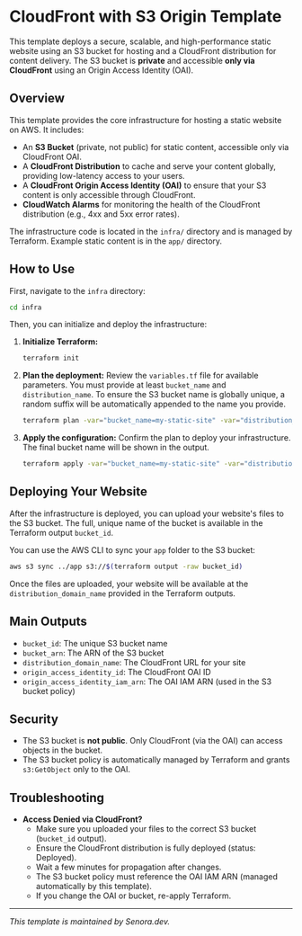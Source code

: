 # CloudFront with S3 Origin Template

This template deploys a secure, scalable, and high-performance static website using an S3 bucket for hosting and a CloudFront distribution for content delivery. The S3 bucket is **private** and accessible **only via CloudFront** using an Origin Access Identity (OAI).

## Overview

This template provides the core infrastructure for hosting a static website on AWS. It includes:

-   An **S3 Bucket** (private, not public) for static content, accessible only via CloudFront OAI.
-   A **CloudFront Distribution** to cache and serve your content globally, providing low-latency access to your users.
-   A **CloudFront Origin Access Identity (OAI)** to ensure that your S3 content is only accessible through CloudFront.
-   **CloudWatch Alarms** for monitoring the health of the CloudFront distribution (e.g., 4xx and 5xx error rates).

The infrastructure code is located in the `infra/` directory and is managed by Terraform. Example static content is in the `app/` directory.

## How to Use

First, navigate to the `infra` directory:
```sh
cd infra
```

Then, you can initialize and deploy the infrastructure:

1.  **Initialize Terraform:**
    ```sh
    terraform init
    ```

2.  **Plan the deployment:**
    Review the `variables.tf` file for available parameters. You must provide at least `bucket_name` and `distribution_name`. To ensure the S3 bucket name is globally unique, a random suffix will be automatically appended to the name you provide.
    ```sh
    terraform plan -var="bucket_name=my-static-site" -var="distribution_name=my-static-site"
    ```

3.  **Apply the configuration:**
    Confirm the plan to deploy your infrastructure. The final bucket name will be shown in the output.
    ```sh
    terraform apply -var="bucket_name=my-static-site" -var="distribution_name=my-static-site"
    ```

## Deploying Your Website

After the infrastructure is deployed, you can upload your website's files to the S3 bucket. The full, unique name of the bucket is available in the Terraform output `bucket_id`.

You can use the AWS CLI to sync your `app` folder to the S3 bucket:
```sh
aws s3 sync ../app s3://$(terraform output -raw bucket_id)
```

Once the files are uploaded, your website will be available at the `distribution_domain_name` provided in the Terraform outputs.

## Main Outputs
- `bucket_id`: The unique S3 bucket name
- `bucket_arn`: The ARN of the S3 bucket
- `distribution_domain_name`: The CloudFront URL for your site
- `origin_access_identity_id`: The CloudFront OAI ID
- `origin_access_identity_iam_arn`: The OAI IAM ARN (used in the S3 bucket policy)

## Security
- The S3 bucket is **not public**. Only CloudFront (via the OAI) can access objects in the bucket.
- The S3 bucket policy is automatically managed by Terraform and grants `s3:GetObject` only to the OAI.

## Troubleshooting
- **Access Denied via CloudFront?**
  - Make sure you uploaded your files to the correct S3 bucket (`bucket_id` output).
  - Ensure the CloudFront distribution is fully deployed (status: Deployed).
  - Wait a few minutes for propagation after changes.
  - The S3 bucket policy must reference the OAI IAM ARN (managed automatically by this template).
  - If you change the OAI or bucket, re-apply Terraform.

---

*This template is maintained by Senora.dev.* 